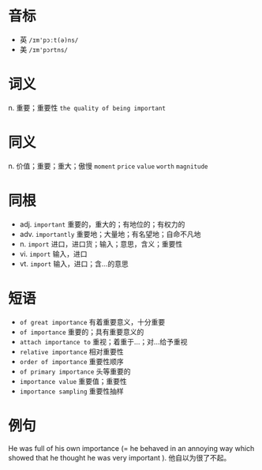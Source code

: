 # 音标

- 英 `/ɪm'pɔːt(ə)ns/`
- 美 `/ɪm'pɔrtns/`

# 词义

n. 重要；重要性
`the quality of being important`

# 同义

n. 价值；重要；重大；傲慢
`moment` `price` `value` `worth` `magnitude`

# 同根

- adj. `important` 重要的，重大的；有地位的；有权力的
- adv. `importantly` 重要地；大量地；有名望地；自命不凡地
- n. `import` 进口，进口货；输入；意思，含义；重要性
- vi. `import` 输入，进口
- vt. `import` 输入，进口；含…的意思

# 短语

- `of great importance` 有着重要意义，十分重要
- `of importance` 重要的；具有重要意义的
- `attach importance to` 重视；着重于…；对…给予重视
- `relative importance` 相对重要性
- `order of importance` 重要性顺序
- `of primary importance` 头等重要的
- `importance value` 重要值；重要性
- `importance sampling` 重要性抽样

# 例句

He was full of his own importance (= he behaved in an annoying way which showed that he thought he was very important ).
他自以为很了不起。


